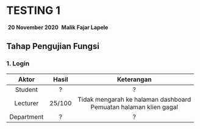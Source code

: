 # TESTING 1

​																								**20 November 2020**
​																											 **Malik Fajar Lapele**

## Tahap Pengujian Fungsi

### 1. Login

|   Aktor    | Hasil  |                          Keterangan                          |
| :--------: | :----: | :----------------------------------------------------------: |
|  Student   |   ?    |                              ?                               |
|  Lecturer  | 25/100 | Tidak mengarah ke halaman dashboard<br />Pemuatan halaman klien gagal |
| Department |   ?    |                              ?                               |

